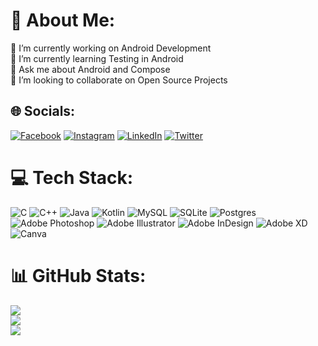 # 💫 About Me:
🔭 I’m currently working on Android Development<br>🌱 I’m currently learning Testing in Android<br>💬 Ask me about Android and Compose<br>👯 I’m looking to collaborate on Open Source Projects<br>


## 🌐 Socials:
[![Facebook](https://img.shields.io/badge/Facebook-%231877F2.svg?logo=Facebook&logoColor=white)](HarshV2907) [![Instagram](https://img.shields.io/badge/Instagram-%23E4405F.svg?logo=Instagram&logoColor=white)](harshv_tewari) [![LinkedIn](https://img.shields.io/badge/LinkedIn-%230077B5.svg?logo=linkedin&logoColor=white)](harsh-vardhan-tewari-277a34206) [![Twitter](https://img.shields.io/badge/Twitter-%231DA1F2.svg?logo=Twitter&logoColor=white)](harshv2907) 

# 💻 Tech Stack:
![C](https://img.shields.io/badge/c-%2300599C.svg?style=for-the-badge&logo=c&logoColor=white) ![C++](https://img.shields.io/badge/c++-%2300599C.svg?style=for-the-badge&logo=c%2B%2B&logoColor=white) ![Java](https://img.shields.io/badge/java-%23ED8B00.svg?style=for-the-badge&logo=java&logoColor=white) ![Kotlin](https://img.shields.io/badge/kotlin-%230095D5.svg?style=for-the-badge&logo=kotlin&logoColor=white) ![MySQL](https://img.shields.io/badge/mysql-%2300f.svg?style=for-the-badge&logo=mysql&logoColor=white) ![SQLite](https://img.shields.io/badge/sqlite-%2307405e.svg?style=for-the-badge&logo=sqlite&logoColor=white) ![Postgres](https://img.shields.io/badge/postgres-%23316192.svg?style=for-the-badge&logo=postgresql&logoColor=white) ![Adobe Photoshop](https://img.shields.io/badge/adobephotoshop-%2331A8FF.svg?style=for-the-badge&logo=adobephotoshop&logoColor=white) ![Adobe Illustrator](https://img.shields.io/badge/adobeillustrator-%23FF9A00.svg?style=for-the-badge&logo=adobeillustrator&logoColor=white) ![Adobe InDesign](https://img.shields.io/badge/Adobe%20InDesign-49021F?style=for-the-badge&logo=adobeindesign&logoColor=white) ![Adobe XD](https://img.shields.io/badge/Adobe%20XD-470137?style=for-the-badge&logo=Adobe%20XD&logoColor=#FF61F6) ![Canva](https://img.shields.io/badge/Canva-%2300C4CC.svg?style=for-the-badge&logo=Canva&logoColor=white)
# 📊 GitHub Stats:
![](https://github-readme-stats.vercel.app/api?username=harsh2907&theme=radical&hide_border=true&include_all_commits=true&count_private=false)<br/>
![](https://github-readme-streak-stats.herokuapp.com/?user=harsh2907&theme=radical&hide_border=true)<br/>
![](https://github-readme-stats.vercel.app/api/top-langs/?username=harsh2907&theme=radical&hide_border=true&include_all_commits=true&count_private=false&layout=compact)



<!-- Proudly created with GPRM ( https://gprm.itsvg.in ) -->
